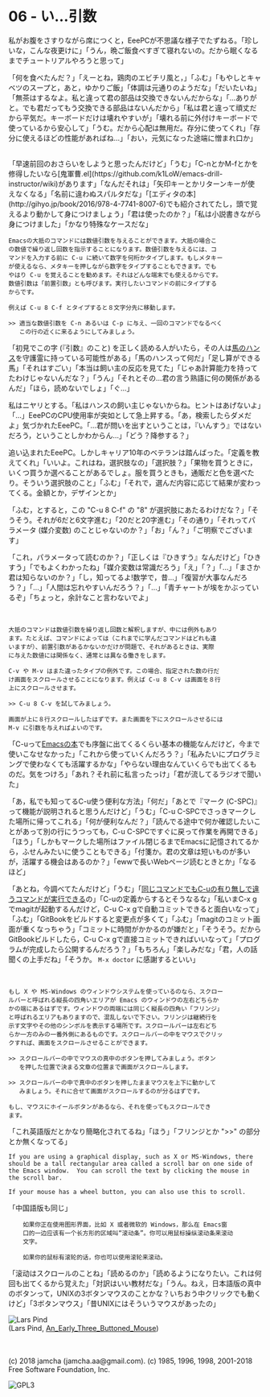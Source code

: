 

# 06 - い…引数

私がお腹をさすりながら席につくと，EeePCが不思議な様子でたずねる。「珍しいな，こんな夜更けに」「うん，晩ご飯食べすぎて寝れないの。だから眠くなるまでチュートリアルやろうと思って」  

「何を食べたんだ？」「えーとね，鶏肉のエビチリ風と，」「ふむ」「もやしとキャベツのスープと，あと，ゆかりご飯」「体調は元通りのようだな」「だいたいね」「無茶はするなよ。私と違って君の部品は交換できないんだからな」「…ありがと。でも君だってもう交換できる部品はないんだから」「私は君と違って頑丈だから平気だ。キーボードだけは壊れやすいが」「壊れる前に外付けキーボードで使っているから安心して」「うむ。だから心配は無用だ。存分に使ってくれ」「存分に使えるほどの性能があればね…」「おい，元気になった途端に憎まれ口か」  

<br>  
「早速前回のおさらいをしようと思ったんだけど」「うむ」「C-nとかM-fとかを修得したいなら[鬼軍曹.el](https://github.com/k1LoW/emacs-drill-instructor/wiki)があります」「なんだそれは」「矢印キーとかリターンキーが使えなくなる」「名前に違わぬスパルタだな」「[エディタの本](http://gihyo.jp/book/2016/978-4-7741-8007-6)でも紹介されてたし，頭で覚えるより動かして身につけましょう」「君は使ったのか？」「私は小説書きながら身につけました」「かなり特殊なケースだな」  

<br>  

    Emacsの大抵のコマンドには数値引数を与えることができます。大抵の場合こ
    の数値で繰り返し回数を指示することになります。数値引数を与えるには、コ
    マンドを入力する前に C-u に続いて数字を何桁かタイプします。もしメタキー
    が使えるなら、メタキーを押しながら数字をタイプすることもできます。でも
    やはり C-u を覚えることを勧めます。それはどんな端末でも使えるからです。
    数値引数は「前置引数」とも呼びます。実行したいコマンドの前にタイプする
    からです。
    
    例えば C-u 8 C-f とタイプすると８文字分先に移動します。
    
    >> 適当な数値引数を C-n あるいは C-p に与え、一回のコマンドでなるべく
       この行の近くに来るようにしてみましょう。

「初見でこの字 (『引数』のこと) を正しく読める人がいたら，その人は[馬のハンス](https://ja.wikipedia.org/wiki/%E8%B3%A2%E9%A6%AC%E3%83%8F%E3%83%B3%E3%82%B9)を守護霊に持っている可能性がある」「馬のハンスって何だ」「足し算ができる馬」「それはすごい」「本当は飼い主の反応を見てた」「じゃあ計算能力を持ってたわけじゃないんだな？」「うん」「それとその…君の言う熟語に何の関係があるんだ」「ほら，読めないでしょ」「ぐ…」  

私はニヤリとする。「私はハンスの飼い主じゃないからね。ヒントはあげないよ」「…」EeePCのCPU使用率が突如として急上昇する。「あ，検索したらダメだよ」気づかれたEeePC。「…君が問いを出すということは，『いんすう』ではないだろう，ということしかわからん…」「どう？降参する？」  

追い込まれたEeePC。しかしキャリア10年のベテランは踏んばった。「定義を教えてくれ」「いいよ。これはね，選択肢なの」「選択肢？」「果物を買うときに，いくつ買うか選べることがあるでしょ。服を買うときも，通販だと色を選べたり。そういう選択肢のこと」「ふむ」「それで，選んだ内容に応じて結果が変わってくる。金額とか，デザインとか」  

「ふむ，とすると，この "C-u 8 C-f" の "8" が選択肢にあたるわけだな？」「そうそう。それが6だと6文字進む」「20だと20字進む」「その通り」「それってパラメータ (媒介変数) のことじゃないのか？」「お」「ん？」「ご明察でございます」  

「これ，パラメータって読むのか？」「正しくは『ひきすう』なんだけど」「ひきすう」「でもよくわかったね」「媒介変数は常識だろう」「え」「？」「…」「まさか君は知らないのか？」「し，知ってるよ!数学で，昔…」「復習が大事なんだろう？」「…」「人間は忘れやすいんだろう？」「…」「青チャートが埃をかぶっているぞ」「ちょっと，余計なこと言わないでよ」  

<br>  

    大抵のコマンドは数値引数を繰り返し回数と解釈しますが、中には例外もあり
    ます。たとえば、コマンドによっては（これまでに学んだコマンドはどれも違
    いますが）、前置引数があるかないかだけが問題で、それがあるときは、実際
    に与えた数値には関係なく、通常とは異なる働きをします。
    
    C-v や M-v はまた違ったタイプの例外です。この場合、指定された数の行だ
    け画面をスクロールさせることになります。例えば C-u 8 C-v は画面を８行
    上にスクロールさせます。
    
    >> C-u 8 C-v を試してみましょう。
    
    画面が上に８行スクロールしたはずです。また画面を下にスクロールさせるには
    M-v に引数を与えればよいのです。

「C-uって[Emacsの本](https://www.oreilly.co.jp/books/9784873112770/)でも序盤に出てくるくらい基本の機能なんだけど，今まで使いこなせなかった」「これから使っていくんだろう？」「私みたいにプログラミングで使わなくても活躍するかな」「やらない理由なんていくらでも出てくるものだ。気をつけろ」「あれ？それ前に私言ったっけ」「君が流してるラジオで聞いた」  

「あ，私でも知ってるC-u使う便利な方法」「何だ」「あとで『マーク (C-SPC)』って機能が説明されると思うんだけど」「うむ」「C-u C-SPCでさっきマークした場所に帰ってこれる」「何が便利なんだ？」「読んでる途中で何か確認したいことがあって別の行にうつっても，C-u C-SPCですぐに戻って作業を再開できる」「ほう」「しかもマークした場所はファイル閉じるまでEmacsに記憶されてるから，ふせんみたいに使うこともできる」「付箋か。君の文章は短いものが多いが，活躍する機会はあるのか？」「ewwで長いWebページ読むときとか」「なるほど」  

「あとね，今調べてたんだけど」「うむ」「[同じコマンドでもC-uの有り無しで違うコマンドが実行できる](http://akisute3.hatenablog.com/entry/20111129/1322557154)の」「C-uの定義からするとそうなるな」「私いまC-x gでmagitが起動するんだけど，C-u C-x gで自動コミットできると面白いなって」「ふむ」「GitBookをビルドすると変更点が多くて」「ふむ」「magitのコミット画面が重くなっちゃう」「コミットに時間がかかるのが嫌だと」「そうそう。だからGitBookビルドしたら，C-u C-x gで直接コミットできればいいなって」「プログラムが完成したら公開するんだろう？」「もちろん」「楽しみだな」「君，人の話聞くの上手だね」「そうか。 `M-x doctor` に感謝するといい」  

<br>  

    もし X や MS-Windows のウィンドウシステムを使っているのなら、スクロー
    ルバーと呼ばれる縦長の四角いエリアが Emacs のウィンドウの左右どちらか
    かの端にあるはずです。ウィンドウの両端には同じく縦長の四角い「フリンジ」
    と呼ばれるエリアもありますので、混乱しないで下さい。フリンジは継続行を
    示す文字やその他のシンボルを表示する場所です。スクロールバーは左右どち
    らか一方のみの一番外側にあるものです。スクロールバーの中をマウスでクリッ
    クすれば、画面をスクロールさせることができます。
    
    >> スクロールバーの中でマウスの真中のボタンを押してみましょう。ボタン
       を押した位置で決まる文章の位置まで画面がスクロールします。
    
    >> スクロールバーの中で真中のボタンを押したままマウスを上下に動かして
       みましょう。それに合せて画面がスクロールするのが分るはずです。
    
    もし、マウスにホイールボタンがあるなら、それを使ってもスクロールでき
    ます。

「これ英語版だとかなり簡略化されてるね」「ほう」「フリンジとか ">>" の部分とか無くなってる」  

    If you are using a graphical display, such as X or MS-Windows, there
    should be a tall rectangular area called a scroll bar on one side of
    the Emacs window.  You can scroll the text by clicking the mouse in
    the scroll bar.
    
    If your mouse has a wheel button, you can also use this to scroll.  

「中国語版も同じ」  

        如果你正在使用图形界面，比如 X 或者微软的 Windows，那么在 Emacs窗
        口的一边应该有一个长方形的区域叫“滚动条”。你可以用鼠标操纵滚动条来滚动
        文字。
    
        如果你的鼠标有滚轮的话，你也可以使用滚轮来滚动。

「滚动はスクロールのことね」「読めるのか」「読めるようになりたい。これは何回も出てくるから覚えた」「対訳はいい教材だな」「うん。ねえ，日本語版の真中のボタンって，UNIXの3ボタンマウスのことかな？いちおう中クリックでも動くけど」「3ボタンマウス」「昔UNIXにはそういうマウスがあったの」  

![Lars Pind](https://upload.wikimedia.org/wikipedia/commons/thumb/2/25/An_Early_Three_Buttoned_Mouse.jpg/1024px-An_Early_Three_Buttoned_Mouse.jpg)  
(Lars Pind, [An\_Early\_Three\_Buttoned\_Mouse](https://commons.wikimedia.org/wiki/File:An_Early_Three_Buttoned_Mouse.jpg))  

<br>  
<br>  
(c) 2018 jamcha (jamcha.aa@gmail.com). (c) 1985, 1996, 1998, 2001-2018 Free Software Foundation, Inc.  

![GPL3](https://www.gnu.org/graphics/gplv3-88x31.png)  

